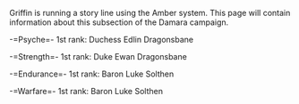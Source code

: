 Griffin is running a story line using the Amber system.  This page will contain information about this subsection of the Damara campaign.

-=Psyche=-
1st rank: Duchess Edlin Dragonsbane

-=Strength=-
1st rank: Duke Ewan Dragonsbane

-=Endurance=-
1st rank: Baron Luke Solthen

-=Warfare=-
1st rank: Baron Luke Solthen

